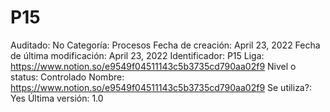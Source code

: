 # P15

Auditado: No
Categoría: Procesos
Fecha de creación: April 23, 2022
Fecha de última modificación: April 23, 2022
Identificador: P15
Liga: https://www.notion.so/e9549f04511143c5b3735cd790aa02f9 
Nivel o status: Controlado
Nombre: https://www.notion.so/e9549f04511143c5b3735cd790aa02f9 
Se utiliza?: Yes
Última versión: 1.0